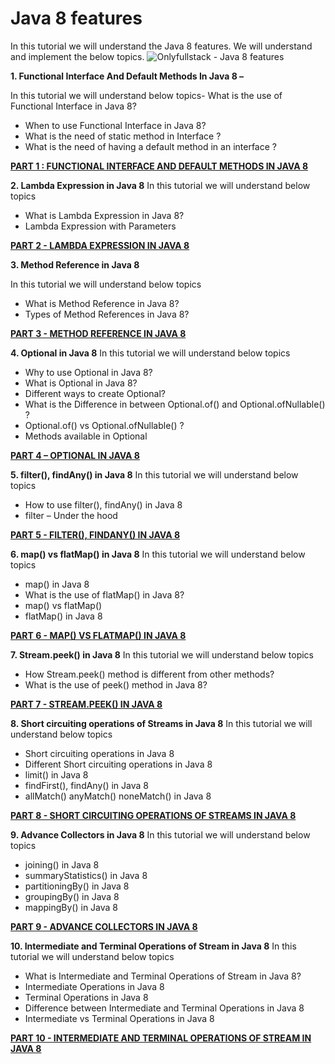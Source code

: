 # Java 8 features

In this tutorial we will understand the Java 8 features. We will understand and implement the below topics.
![Onlyfullstack - Java 8 features](https://4.bp.blogspot.com/-DLAaObcNKuQ/XBYm4sxstZI/AAAAAAAAAQw/i7IxNmERlSAYEGNHH5nX-O-lcsflXWHCwCLcBGAs/s1600/java8.jpg)

**1. Functional Interface And Default Methods In Java 8 –**

In this tutorial we will understand below topics- What is the use of Functional Interface in Java 8?
- When to use Functional Interface in Java 8?
- What is the need of static method in Interface ?
- What is the need of having a default method in an interface ?

[**PART 1 : FUNCTIONAL INTERFACE AND DEFAULT METHODS IN JAVA 8**](https://onlyfullstack.blogspot.com/2018/12/part-1-functional-interface-and-default.html)

**2. Lambda Expression in Java 8**
In this tutorial we will understand below topics
- What is Lambda Expression in Java 8?
- Lambda Expression with Parameters

[**PART 2 - LAMBDA EXPRESSION IN JAVA 8**](https://onlyfullstack.blogspot.com/2018/12/lambda-expression-in-java8.html)

**3. Method Reference in Java 8**

In this tutorial we will understand below topics
 - What is Method Reference in Java 8?
 - Types of Method References in Java 8?

[**PART 3 - METHOD REFERENCE IN JAVA 8**](https://onlyfullstack.blogspot.com/2018/12/method-reference-in-java-8.html)

**4. Optional in Java 8**
In this tutorial we will understand below topics

 - Why to use Optional in Java 8?
 - What is Optional in Java 8?
 - Different ways to create Optional?
 - What is the Difference in between Optional.of() and Optional.ofNullable() ?
 - Optional.of() vs Optional.ofNullable() ?
 - Methods available in Optional

[**PART 4 – OPTIONAL IN JAVA 8**](https://onlyfullstack.blogspot.com/2018/12/optional-in-java-8.html)

**5. filter(), findAny() in Java 8**
In this tutorial we will understand below topics

 - How to use filter(), findAny() in Java 8
 - filter – Under the hood

[**PART 5 - FILTER(), FINDANY() IN JAVA 8**](https://onlyfullstack.blogspot.com/2018/12/filter-findany-in-java-8.html)

**6. map() vs flatMap() in Java 8**
In this tutorial we will understand below topics

 - map() in Java 8
 - What is the use of flatMap() in Java 8?
 - map() vs flatMap()
 - flatMap() in Java 8

[**PART 6 - MAP() VS FLATMAP() IN JAVA 8**](https://onlyfullstack.blogspot.com/2018/12/map-vs-flatmap-in-java-8.html)

**7. Stream.peek() in Java 8**
In this tutorial we will understand below topics

 - How Stream.peek() method is different from other methods?
 - What is the use of peek() method in Java 8?

[**PART 7 - STREAM.PEEK() IN JAVA 8**](https://onlyfullstack.blogspot.com/2018/12/stream-peek-in-java-8.html)


**8. Short circuiting operations of Streams in Java 8**
In this tutorial we will understand below topics

 - Short circuiting operations in Java 8
 - Different Short circuiting operations in Java 8
 - limit() in Java 8
 - findFirst(), findAny() in Java 8
 - allMatch() anyMatch() noneMatch() in Java 8

[**PART 8 - SHORT CIRCUITING OPERATIONS OF STREAMS IN JAVA 8**](https://onlyfullstack.blogspot.com/2018/12/short-circuiting-operations-java-8.html)


**9. Advance Collectors in Java 8**
In this tutorial we will understand below topics

 - joining() in Java 8
 - summaryStatistics() in Java 8
 - partitioningBy() in Java 8
 - groupingBy() in Java 8
 - mappingBy() in Java 8

[**PART 9 - ADVANCE COLLECTORS IN JAVA 8**](https://onlyfullstack.blogspot.com/2018/12/advanced-collectors-in-java-8.html)

**10. Intermediate and Terminal Operations of Stream in Java 8**
In this tutorial we will understand below topics

 - What is Intermediate and Terminal Operations of Stream in Java 8?
 - Intermediate Operations in Java 8
 - Terminal Operations in Java 8
 - Difference between Intermediate and Terminal Operations in Java 8
 - Intermediate vs Terminal Operations in Java 8

[**PART 10 - INTERMEDIATE AND TERMINAL OPERATIONS OF STREAM IN JAVA 8**](https://onlyfullstack.blogspot.com/2018/12/intermediate-and-terminal-operations-in-java-8.html)
